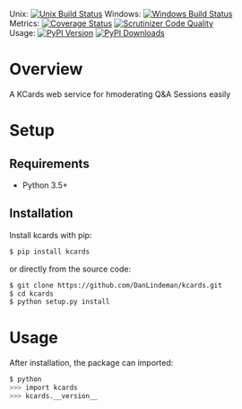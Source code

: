 Unix: [![Unix Build Status](http://img.shields.io/travis/DanLindeman/kcards/master.svg)](https://travis-ci.org/DanLindeman/kcards) Windows: [![Windows Build Status](https://img.shields.io/appveyor/ci/DanLindeman/kcards/master.svg)](https://ci.appveyor.com/project/DanLindeman/kcards)<br>Metrics: [![Coverage Status](http://img.shields.io/coveralls/DanLindeman/kcards/master.svg)](https://coveralls.io/r/DanLindeman/kcards) [![Scrutinizer Code Quality](http://img.shields.io/scrutinizer/g/DanLindeman/kcards.svg)](https://scrutinizer-ci.com/g/DanLindeman/kcards/?branch=master)<br>Usage: [![PyPI Version](http://img.shields.io/pypi/v/kcards.svg)](https://pypi.python.org/pypi/kcards) [![PyPI Downloads](http://img.shields.io/pypi/dm/kcards.svg)](https://pypi.python.org/pypi/kcards)

# Overview

A KCards web service for hmoderating Q&A Sessions easily

# Setup

## Requirements

* Python 3.5+

## Installation

Install kcards with pip:

```sh
$ pip install kcards
```

or directly from the source code:

```sh
$ git clone https://github.com/DanLindeman/kcards.git
$ cd kcards
$ python setup.py install
```

# Usage

After installation, the package can imported:

```sh
$ python
>>> import kcards
>>> kcards.__version__
```
